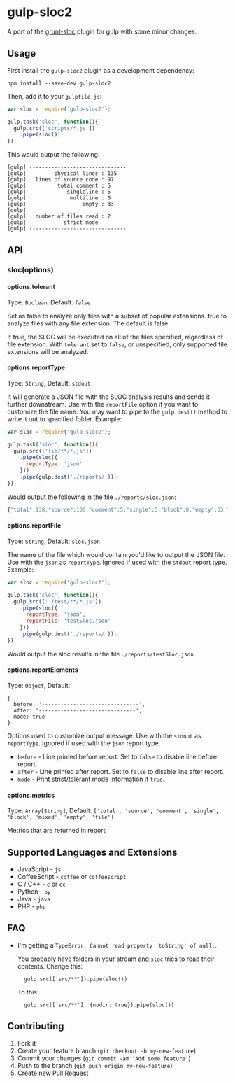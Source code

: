 gulp-sloc2
=========

A port of the [grunt-sloc](https://github.com/rhiokim/grunt-sloc) plugin for gulp with some minor changes.

## Usage

First install the `gulp-sloc2` plugin as a development dependency:

```shell
npm install --save-dev gulp-sloc2
```

Then, add it to your `gulpfile.js`:

```javascript
var sloc = require('gulp-sloc2');

gulp.task('sloc', function(){
  gulp.src(['scripts/*.js'])
    .pipe(sloc());
});
```

This would output the following:

```shell
[gulp] -------------------------------
[gulp]         physical lines : 135
[gulp]   lines of source code : 97
[gulp]          total comment : 5
[gulp]             singleline : 5
[gulp]              multiline : 0
[gulp]                  empty : 33
[gulp]
[gulp]   number of files read : 2
[gulp]            strict mode
[gulp] -------------------------------
```

## API

### sloc(options)

#### options.tolerant
Type: `Boolean`, Default: `false`

Set as false to analyze only files with a subset of popular extensions. true to analyze files with any file extension. The default is false.

If true, the SLOC will be executed on all of the files specified, regardless of file extension. With `tolerant` set to `false`, or unspecified, only supported file extensions will be analyzed.

#### options.reportType
Type: `String`, Default: `stdout`

It will generate a JSON file with the SLOC analysis results and sends it further downstream. Use with the `reportFile` option if you want to customize the file name. You may want to pipe to the `gulp.dest()` method to write it out to specified folder. Example:

```javascript
var sloc = require('gulp-sloc2');

gulp.task('sloc', function(){
  gulp.src(['lib/**/*.js'])
    .pipe(sloc({
      reportType: 'json'
    }))
    .pipe(gulp.dest('./reports/'));
});
```

Would output the following in the file `./reports/sloc.json`:

``` js
{"total":138,"source":100,"comment":5,"single":5,"block":0,"empty":33,"file":2}
```

#### options.reportFile
Type: `String`, Default: `sloc.json`

 The name of the file which would contain you'd like to output the JSON file. Use with the `json` as `reportType`. Ignored if used with the `stdout` report type. Example:

``` js
var sloc = require('gulp-sloc2');

gulp.task('sloc', function(){
  gulp.src(['./test/**/*.js'])
    .pipe(sloc({
      reportType: 'json',
      reportFile: 'testSloc.json'
    }))
    .pipe(gulp.dest('./reports/'));
});
```

Would output the sloc results in the file `./reports/testSloc.json`.

#### options.reportElements
Type: `Object`, Default:
```
{
  before: '-------------------------------',
  after: '-------------------------------',
  mode: true
}
```

Options used to customize output message. Use with the `stdout` as `reportType`. Ignored if used with the `json` report type.

- `before` - Line printed before report. Set to `false` to disable line before report.
- `after` - Line printed after report. Set to `false` to disable line after report.
- `mode` - Print strict/tolerant mode information if `true`.

#### options.metrics
Type: `Array[String]`, Default: `['total', 'source', 'comment', 'single', 'block', 'mixed', 'empty', 'file']`

Metrics that are returned in report.  

## Supported Languages and Extensions

- JavaScript - `js`
- CoffeeScript - `coffee` or `coffeescript`
- C / C++ - `c` or `cc`
- Python - `py`
- Java - `java`
- PHP - `php`

## FAQ

- I'm getting a `TypeError: Cannot read property 'toString' of null;`.

    You probably have folders in your stream and `sloc` tries to read their contents. Change this:
    
        gulp.src(['src/**']).pipe(sloc())
        
    To this:

        gulp.src(['src/**'], {nodir: true}).pipe(sloc())
        
## Contributing

1. Fork it
2. Create your feature branch (`git checkout -b my-new-feature`)
3. Commit your changes (`git commit -am 'Add some feature'`)
4. Push to the branch (`git push origin my-new-feature`)
5. Create new Pull Request
